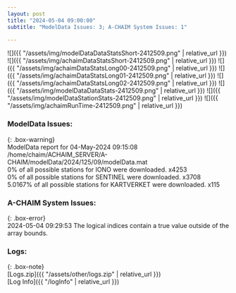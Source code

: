 ```yaml
---
layout: post
title: "2024-05-04 09:00:00"
subtitle: "ModelData Issues: 3; A-CHAIM System Issues: 1"

---
```


![]({{ "/assets/img/modelDataDataStatsShort-2412509.png" | relative_url }})
![]({{ "/assets/img/achaimDataStatsShort-2412509.png" | relative_url }})
![]({{ "/assets/img/achaimDataStatsLong00-2412509.png" | relative_url }})
![]({{ "/assets/img/achaimDataStatsLong01-2412509.png" | relative_url }})
![]({{ "/assets/img/achaimDataStatsLong02-2412509.png" | relative_url }})
![]({{ "/assets/img/modelDataDataStats-2412509.png" | relative_url }})
![]({{ "/assets/img/modelDataStationStats-2412509.png" | relative_url }})
![]({{ "/assets/img/achaimRunTime-2412509.png" | relative_url }})


### ModelData Issues:  
  
{: .box-warning}  
 ModelData report for 04-May-2024 09:15:08   
 /home/chaim/ACHAIM_SERVER/A-CHAIM/modelData/2024/125/09/modelData.mat   
 0% of all possible stations for IONO were downloaded. x4253   
 0% of all possible stations for SENTINEL were downloaded. x3708   
 5.0167% of all possible stations for KARTVERKET were downloaded. x115   
  
### A-CHAIM System Issues:  
  
{: .box-error}  
2024-05-04 09:29:53 The logical indices contain a true value outside of the array bounds.  

### Logs:  
  
{: .box-note}  
[Logs.zip]({{ "/assets/other/logs.zip" | relative_url }})  
[Log Info]({{ "/logInfo" | relative_url }})  
